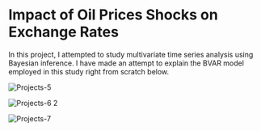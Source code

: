 # Impact of Oil Prices Shocks on Exchange Rates

In this project, I attempted to study multivariate time series analysis using Bayesian inference. 
I have made an attempt to explain the BVAR model employed in this study right from scratch below.

![Projects-5](https://github.com/lahiripratik/Imact-of-Oil-Prices-Shocks-on-Exchange-Rates/assets/84749230/ed29bfd9-0ffa-4f49-a2fc-d3385c2b2a2f)

![Projects-6 2](https://github.com/lahiripratik/Imact-of-Oil-Prices-Shocks-on-Exchange-Rates/assets/84749230/dae32959-447f-4571-b36a-d7b4bbfb3e64)

![Projects-7](https://github.com/lahiripratik/Imact-of-Oil-Prices-Shocks-on-Exchange-Rates/assets/84749230/70f3936a-70b0-4ae7-b24a-f14d7f5b9c39)
